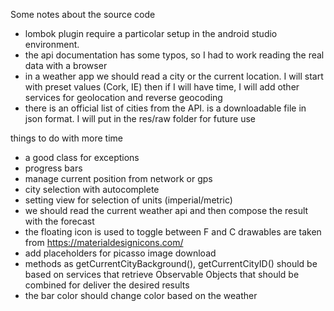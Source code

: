 Some notes about the source code

- lombok plugin require a particolar setup in the android studio environment.
- the api documentation has some typos, so I had to work reading the real data with a browser
- in a weather app we should read a city or the current location. I will start with preset values (Cork, IE)
then if I will have time, I will add other services for geolocation and reverse geocoding
- there is an official list of cities from the API. is a downloadable file in json format.
I will put in the res/raw folder for future use


things to do with more time
- a good class for exceptions
- progress bars
- manage current position from network or gps
- city selection with autocomplete
- setting view for selection of units (imperial/metric)
- we should read the current weather api and then compose the result with the forecast
- the floating icon is used to toggle between F and C
drawables are taken from https://materialdesignicons.com/
- add placeholders for picasso image download
- methods as getCurrentCityBackground(), getCurrentCityID() should be based on
services that retrieve Observable Objects that should be combined for deliver the desired results
- the bar color should change color based on the weather
